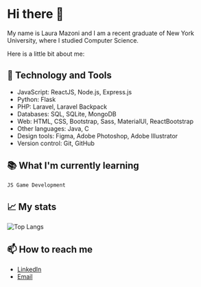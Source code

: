 # Hi there 👋

My name is Laura Mazoni and I am a recent graduate of New York University, where I studied Computer Science.

Here is a little bit about me:

## 🔧 Technology and Tools

- JavaScript: ReactJS, Node.js, Express.js
- Python: Flask
- PHP: Laravel, Laravel Backpack
- Databases: SQL, SQLite, MongoDB
- Web: HTML, CSS, Bootstrap, Sass, MaterialUI, ReactBootstrap
- Other languages: Java, C
- Design tools: Figma, Adobe Photoshop, Adobe Illustrator
- Version control: Git, GitHub

## 📚 What I'm currently learning

```` text
JS Game Development
````

## 📈 My stats

![Top Langs](https://github-readme-stats.vercel.app/api/top-langs/?username=qlaueen&layout=compact&theme=midnight-purple)

## 📫 How to reach me

- [LinkedIn](https://www.linkedin.com/in/lauramazoni/)
- [Email](mailto:qlaueen@gmail.com)
